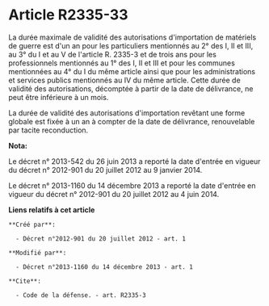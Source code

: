 # Article R2335-33

La durée maximale de validité des autorisations d'importation de matériels de guerre est d'un an pour les particuliers
mentionnés au 2° des I, II et III, au 3° du I et au V de l'article R. 2335-3 et de trois ans pour les professionnels
mentionnés au 1° des I, II et III et pour les communes mentionnées au 4° du I du même article ainsi que pour les
administrations et services publics mentionnés au IV du même article. Cette durée de validité des autorisations, décomptée à
partir de la date de délivrance, ne peut être inférieure à un mois. 

La durée de validité des autorisations d'importation revêtant une forme globale est fixée à un an à compter de la date de
délivrance, renouvelable par tacite reconduction.

**Nota:**

Le décret n° 2013-542 du 26 juin 2013 a reporté la date d'entrée en vigueur du décret n° 2012-901 du 20 juillet 2012 au 9
janvier 2014.

Le décret n° 2013-1160 du 14 décembre 2013 a reporté la date d'entrée en vigueur du décret n° 2012-901 du 20 juillet 2012 au
4 juin 2014.

**Liens relatifs à cet article**

	**Créé par**:

	  - Décret n°2012-901 du 20 juillet 2012 - art. 1

	**Modifié par**:

	  - Décret n°2013-1160 du 14 décembre 2013 - art. 1

	**Cite**:

	  - Code de la défense. - art. R2335-3
